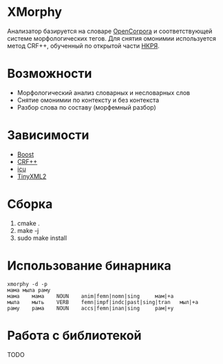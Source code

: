 # XMorphy
Анализатор базируется на словаре [OpenCorpora](http://opencorpora.org/) и соответствующей системе морфологических тегов. Для снятия омонимии используется метод CRF++, обученный по открытой части [НКРЯ](http://www.ruscorpora.ru/).

# Возможности
* Морфологический анализ словарных и несловарных слов
* Снятие омонимии по контексту и без контекста
* Разбор слова по составу (морфемный разбор)

# Зависимости
* [Boost](http://www.boost.org/)
* [CRF++](https://taku910.github.io/crfpp/)
* [icu](http://site.icu-project.org/)
* [TinyXML2](http://www.grinninglizard.com/tinyxml2/)

# Сборка
1) cmake .
2) make -j 
3) sudo make install

# Использование бинарника
```
xmorphy -d -p 
мама мыла раму
мама    мама    NOUN    anim|femn|nomn|sing     мам|+а
мыла    мыть    VERB    femn|impf|indc|past|sing|tran   мыл|+а
раму    рама    NOUN    accs|femn|inan|sing     рам|+у
```

# Работа с библиотекой
TODO
